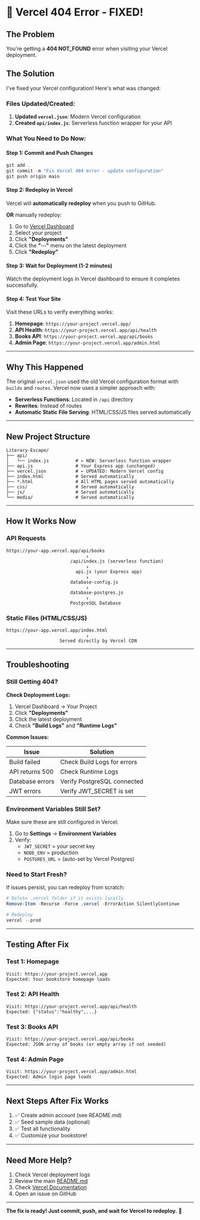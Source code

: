 # 🚨 Vercel 404 Error - FIXED!

## The Problem

You're getting a **404 NOT_FOUND** error when visiting your Vercel deployment.

## The Solution

I've fixed your Vercel configuration! Here's what was changed:

### Files Updated/Created:

1. **Updated `vercel.json`**: Modern Vercel configuration
2. **Created `api/index.js`**: Serverless function wrapper for your API

### What You Need to Do Now:

#### Step 1: Commit and Push Changes

```powershell
git add .
git commit -m "Fix Vercel 404 error - update configuration"
git push origin main
```

#### Step 2: Redeploy in Vercel

Vercel will **automatically redeploy** when you push to GitHub.

**OR** manually redeploy:
1. Go to [Vercel Dashboard](https://vercel.com/dashboard)
2. Select your project
3. Click **"Deployments"**
4. Click the **"⋯"** menu on the latest deployment
5. Click **"Redeploy"**

#### Step 3: Wait for Deployment (1-2 minutes)

Watch the deployment logs in Vercel dashboard to ensure it completes successfully.

#### Step 4: Test Your Site

Visit these URLs to verify everything works:

1. **Homepage**: `https://your-project.vercel.app/`
2. **API Health**: `https://your-project.vercel.app/api/health`
3. **Books API**: `https://your-project.vercel.app/api/books`
4. **Admin Page**: `https://your-project.vercel.app/admin.html`

---

## Why This Happened

The original `vercel.json` used the old Vercel configuration format with `builds` and `routes`. Vercel now uses a simpler approach with:

- **Serverless Functions**: Located in `/api` directory
- **Rewrites**: Instead of routes
- **Automatic Static File Serving**: HTML/CSS/JS files served automatically

---

## New Project Structure

```
Literary-Escape/
├── api/
│   └── index.js          # ← NEW: Serverless function wrapper
├── api.js                # Your Express app (unchanged)
├── vercel.json           # ← UPDATED: Modern Vercel config
├── index.html            # Served automatically
├── *.html                # All HTML pages served automatically
├── css/                  # Served automatically
├── js/                   # Served automatically
└── media/                # Served automatically
```

---

## How It Works Now

### API Requests
```
https://your-app.vercel.app/api/books
                              ↓
                        /api/index.js (serverless function)
                              ↓
                          api.js (your Express app)
                              ↓
                        database-config.js
                              ↓
                        database-postgres.js
                              ↓
                        PostgreSQL Database
```

### Static Files (HTML/CSS/JS)
```
https://your-app.vercel.app/index.html
                              ↓
                    Served directly by Vercel CDN
```

---

## Troubleshooting

### Still Getting 404?

**Check Deployment Logs:**
1. Vercel Dashboard → Your Project
2. Click **"Deployments"**
3. Click the latest deployment
4. Check **"Build Logs"** and **"Runtime Logs"**

**Common Issues:**

| Issue | Solution |
|-------|----------|
| Build failed | Check Build Logs for errors |
| API returns 500 | Check Runtime Logs |
| Database errors | Verify PostgreSQL connected |
| JWT errors | Verify JWT_SECRET is set |

### Environment Variables Still Set?

Make sure these are still configured in Vercel:

1. Go to **Settings** → **Environment Variables**
2. Verify:
   - `JWT_SECRET` = your secret key
   - `NODE_ENV` = production
   - `POSTGRES_URL` = (auto-set by Vercel Postgres)

### Need to Start Fresh?

If issues persist, you can redeploy from scratch:

```powershell
# Delete .vercel folder if it exists locally
Remove-Item -Recurse -Force .vercel -ErrorAction SilentlyContinue

# Redeploy
vercel --prod
```

---

## Testing After Fix

### Test 1: Homepage
```
Visit: https://your-project.vercel.app
Expected: Your bookstore homepage loads
```

### Test 2: API Health
```
Visit: https://your-project.vercel.app/api/health
Expected: {"status":"healthy",...}
```

### Test 3: Books API
```
Visit: https://your-project.vercel.app/api/books
Expected: JSON array of books (or empty array if not seeded)
```

### Test 4: Admin Page
```
Visit: https://your-project.vercel.app/admin.html
Expected: Admin login page loads
```

---

## Next Steps After Fix Works

1. ✅ Create admin account (see README.md)
2. ✅ Seed sample data (optional)
3. ✅ Test all functionality
4. ✅ Customize your bookstore!

---

## Need More Help?

1. Check Vercel deployment logs
2. Review the main [README.md](./README.md)
3. Check [Vercel Documentation](https://vercel.com/docs)
4. Open an issue on GitHub

---

**The fix is ready! Just commit, push, and wait for Vercel to redeploy.** 🚀
